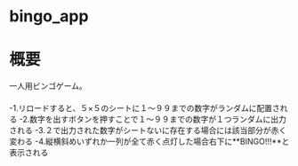 # bingo_app

# 概要

一人用ビンゴゲーム。

#### 
-1.リロードすると、５×５のシートに１〜９９までの数字がランダムに配置される
-2.数字を出すボタンを押すことで１〜９９までの数字が１つランダムに出力される
-3.２で出力された数字がシートないに存在する場合には該当部分が赤く変わる
-4.縦横斜めいずれか一列が全て赤く点灯した場合右下に**BINGO!!!**と表示される
